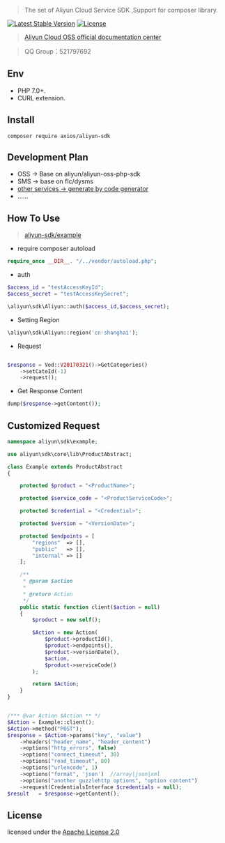
> The set of Aliyun Cloud Service SDK ,Support for composer library.

[![Latest Stable Version](https://poser.pugx.org/axios/aliyun-sdk/v/stable)](https://packagist.org/packages/axios/aliyun-sdk)
[![License](https://poser.pugx.org/axios/aliyun-sdk/license)](https://packagist.org/packages/axios/aliyun-sdk)

> [Aliyun Cloud OSS official documentation center](https://help.aliyun.com/)

> QQ Group：521797692

## Env
- PHP 7.0+.
- CURL extension.

## Install
```shell
composer require axios/aliyun-sdk
```

## Development Plan

* OSS -> Base on aliyun/aliyun-oss-php-sdk
* SMS -> base on flc/dysms
* [other services -> generate by code generator ](https://github.com/AxiosCros/aliyun-sdk/tree/master/library/services)
* ......


## How To Use

  > [aliyun-sdk/example](https://github.com/AxiosCros/aliyun-sdk/tree/master/example)
  
* require composer autoload

```php
require_once __DIR__. "/../vendor/autoload.php";
```

* auth

```php
$access_id = "testAccessKeyId";
$access_secret = "testAccessKeySecret";

\aliyun\sdk\Aliyun::auth($access_id,$access_secret);
```

* Setting Region

```php
\aliyun\sdk\Aliyun::region('cn-shanghai');
```

* Request

```php

$response = Vod::V20170321()->GetCategories()
    ->setCateId(-1)
    ->request();
```

* Get Response Content

```php
dump($response->getContent());
```

## Customized Request

```php
namespace aliyun\sdk\example;

use aliyun\sdk\core\lib\ProductAbstract;

class Example extends ProductAbstract
{

    protected $product = "<ProductName>";

    protected $service_code = "<ProductServiceCode>";

    protected $credential = "<Credential>";

    protected $version = "<VersionDate>";

    protected $endpoints = [
        "regions"  => [],
        "public"   => [],
        "internal" => []
    ];

    /**
     * @param $action
     *
     * @return Action
     */
    public static function client($action = null)
    {
        $product = new self();

        $Action = new Action(
            $product->productId(),
            $product->endpoints(),
            $product->versionDate(),
            $action,
            $product->serviceCode()
        );

        return $Action;
    }
}
```

``` php

/*** @var Action $Action ** */
$Action = Example::client();
$Action->method("POST");
$response = $Action->params("key", "value")
    ->headers("header_name", "header_content")
    ->options("http_errors", false)
    ->options("connect_timeout", 30)
    ->options("read_timeout", 80)
    ->options("urlencode", 1)
    ->options("format", 'json')  //array|json|xml
    ->options("another guzzlehttp options", "option content")
    ->request(CredentialsInterface $credentials = null);
$result   = $response->getContent();

```

## License
licensed under the [Apache License 2.0](https://www.apache.org/licenses/LICENSE-2.0.html)